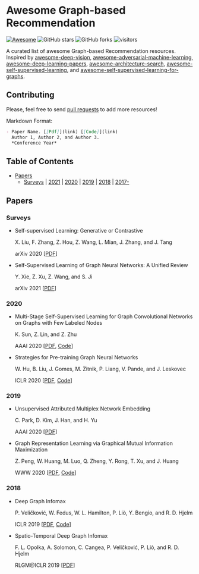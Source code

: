 # Awesome Graph-based Recommendation

 [![Awesome](https://awesome.re/badge.svg)](https://awesome.re) ![GitHub stars](https://img.shields.io/github/stars/juyongjiang/awesome-graph-based-recommendation?color=yellow)  ![GitHub forks](https://img.shields.io/github/forks/juyongjiang/awesome-graph-based-recommendation?color=green&label=Fork)  ![visitors](https://visitor-badge.glitch.me/badge?page_id=juyongjiang.awesome-graph-based-recommendation)

A curated list of awesome Graph-based Recommendation resources. Inspired by [awesome-deep-vision](https://github.com/kjw0612/awesome-deep-vision), [awesome-adversarial-machine-learning](https://github.com/yenchenlin/awesome-adversarial-machine-learning), [awesome-deep-learning-papers](https://github.com/terryum/awesome-deep-learning-papers), [awesome-architecture-search](https://github.com/markdtw/awesome-architecture-search), [awesome-self-supervised-learning](https://github.com/jason718/awesome-self-supervised-learning), and [awesome-self-supervised-learning-for-graphs](https://github.com/SXKDZ/awesome-self-supervised-learning-for-graphs).

## Contributing

Please, feel free to send [pull requests](https://github.com/juyongjiang/awesome-graph-based-recommendation/pulls) to add more resources!

Markdown Format:

```markdown
- Paper Name. [[Pdf]](link) [[Code]](link)
  Author 1, Author 2, and Author 3. 
  *Conference Year*
```

## Table of Contents

* [Papers](#papers)
  * [Surveys](#surveys) | [2021](#2021) | [2020](#2020) | [2019](#2019) | [2018](#2018) | [2017-](#2017-)

## Papers

### Surveys

* Self-supervised Learning: Generative or Contrastive

  X. Liu, F. Zhang, Z. Hou, Z. Wang, L. Mian, J. Zhang, and J. Tang

  arXiv 2020  [[PDF](https://arxiv.org/abs/2006.08218)]
* Self-Supervised Learning of Graph Neural Networks: A Unified Review

  Y. Xie, Z. Xu, Z. Wang, and S. Ji
  
  arXiv 2021  [[PDF](https://arxiv.org/abs/2102.10757)]

### 2020
* Multi-Stage Self-Supervised Learning for Graph Convolutional Networks on Graphs with Few Labeled Nodes

  K. Sun, Z. Lin, and Z. Zhu

  AAAI 2020  [[PDF](https://aaai.org/ojs/index.php/AAAI/article/view/6048/5904), [Code](https://github.com/datake/M3S)]


* Strategies for Pre-training Graph Neural Networks

  W. Hu, B. Liu, J. Gomes, M. Zitnik, P. Liang, V. Pande, and J. Leskovec

  ICLR 2020  [[PDF](https://openreview.net/forum?id=HJlWWJSFDH), [Code](https://github.com/snap-stanford/pretrain-gnns/)]

### 2019

* Unsupervised Attributed Multiplex Network Embedding

  C. Park, D. Kim, J. Han, and H. Yu
  
  AAAI 2020  [[PDF](https://aaai.org/ojs/index.php/AAAI/article/view/5985)]

* Graph Representation Learning via Graphical Mutual Information Maximization

  Z. Peng, W. Huang, M. Luo, Q. Zheng, Y. Rong, T. Xu, and J. Huang

  WWW 2020  [[PDF](https://dl.acm.org/doi/10.1145/3366423.3380112), [Code](https://github.com/zpeng27/GMI)]

### 2018
* Deep Graph Infomax

  P. Veličković, W. Fedus, W. L. Hamilton, P. Liò, Y. Bengio, and R. D. Hjelm

  ICLR 2019  [[PDF](https://openreview.net/forum?id=rklz9iAcKQ), [Code](https://github.com/PetarV-/DGI)]


* Spatio-Temporal Deep Graph Infomax

  F. L. Opolka, A. Solomon, C. Cangea, P. Veličković, P. Liò, and R. D. Hjelm

  RLGM@ICLR 2019  [[PDF](https://arxiv.org/abs/1904.06316)]
